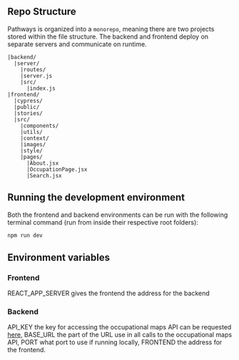 ## Repo Structure
Pathways is organized into a `monorepo`, meaning there are two projects stored within the file structure. The backend and frontend deploy on separate servers and communicate on runtime.

```
|backend/
  |server/
    |routes/
    |server.js
    |src/
      |index.js
|frontend/
  |cypress/
  |public/
  |stories/
  |src/
    |components/
    |utils/
    |context/
    |images/
    |style/
    |pages/
      |About.jsx
      |OccupationPage.jsx
      |Search.jsx
```
## Running the development environment
Both the frontend and backend environments can be run with the following terminal command (run from inside their respective root folders):
```bash
npm run dev
```

## Environment variables
### Frontend 
REACT_APP_SERVER gives the frontend the address for the backend
### Backend 
API_KEY the key for accessing the occupational maps API can be requested [here](https://occupational-maps-api.instituteforapprenticeships.org/swagger/index.html), BASE_URL the part of the URL use in all calls to the occupational maps API, PORT what port to use if running locally, FRONTEND the address for the frontend.
